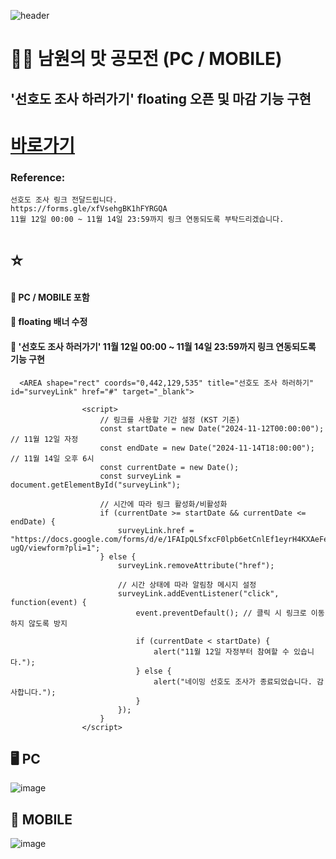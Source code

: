 ![header](https://capsule-render.vercel.app/api?type=wave&color=auto&height=150&section=header&text=2024.%2011.%2005%20-%202024.%2011.%2011&fontSize=60)

# 🧑‍🍳 남원의 맛 공모전 (PC / MOBILE)
## '선호도 조사 하러가기' floating 오픈 및 마감 기능 구현

# <a href="https://xn--q20bm8okyktpa.com/"> 바로가기 </a>


### Reference:
```
선호도 조사 링크 전달드립니다.
https://forms.gle/xfVsehgBK1hFYRGQA
11월 12일 00:00 ~ 11월 14일 23:59까지 링크 연동되도록 부탁드리겠습니다.
```





# ⭐
#### 💭 PC / MOBILE 포함 <br>
#### 💭 floating 배너 수정 <br>
#### 💭 '선호도 조사 하러가기' 11월 12일 00:00 ~ 11월 14일 23:59까지 링크 연동되도록 기능 구현 <br>
```
  <AREA shape="rect" coords="0,442,129,535" title="선호도 조사 하러하기" id="surveyLink" href="#" target="_blank">

                <script>
                    // 링크를 사용할 기간 설정 (KST 기준)
                    const startDate = new Date("2024-11-12T00:00:00"); // 11월 12일 자정
                    const endDate = new Date("2024-11-14T18:00:00");   // 11월 14일 오후 6시
                    const currentDate = new Date();
                    const surveyLink = document.getElementById("surveyLink");

                    // 시간에 따라 링크 활성화/비활성화
                    if (currentDate >= startDate && currentDate <= endDate) {
                        surveyLink.href = "https://docs.google.com/forms/d/e/1FAIpQLSfxcF0lpb6etCnlEf1eyrH4KXAeFetuxp62brzYO0JQqZ-ugQ/viewform?pli=1";
                    } else {
                        surveyLink.removeAttribute("href");

                        // 시간 상태에 따라 알림창 메시지 설정
                        surveyLink.addEventListener("click", function(event) {
                            event.preventDefault(); // 클릭 시 링크로 이동하지 않도록 방지

                            if (currentDate < startDate) {
                                alert("11월 12일 자정부터 참여할 수 있습니다.");
                            } else {
                                alert("네이밍 선호도 조사가 종료되었습니다. 감사합니다.");
                            }
                        });
                    }
                </script>
```

## 🖥️ PC
![image](https://github.com/user-attachments/assets/a2332735-64b9-4854-9ca2-476222cecdda) <br>

## 📱 MOBILE
![image](https://github.com/user-attachments/assets/40c3fcc8-21fa-4d7e-9764-5713e0a5b5b2)









